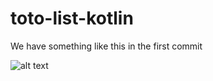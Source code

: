 # toto-list-kotlin
We have something like this in the first commit

![alt text](toto-list-kotlin/images/image.png)
